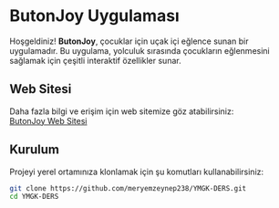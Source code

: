# ButonJoy Uygulaması

Hoşgeldiniz! **ButonJoy**, çocuklar için uçak içi eğlence sunan bir uygulamadır. Bu uygulama, yolculuk sırasında çocukların eğlenmesini sağlamak için çeşitli interaktif özellikler sunar.

## Web Sitesi

Daha fazla bilgi ve erişim için web sitemize göz atabilirsiniz:  
[ButonJoy Web Sitesi](https://meryemzeynep238.github.io/YMGK-DERS/)

## Kurulum

Projeyi yerel ortamınıza klonlamak için şu komutları kullanabilirsiniz:

```bash
git clone https://github.com/meryemzeynep238/YMGK-DERS.git
cd YMGK-DERS
